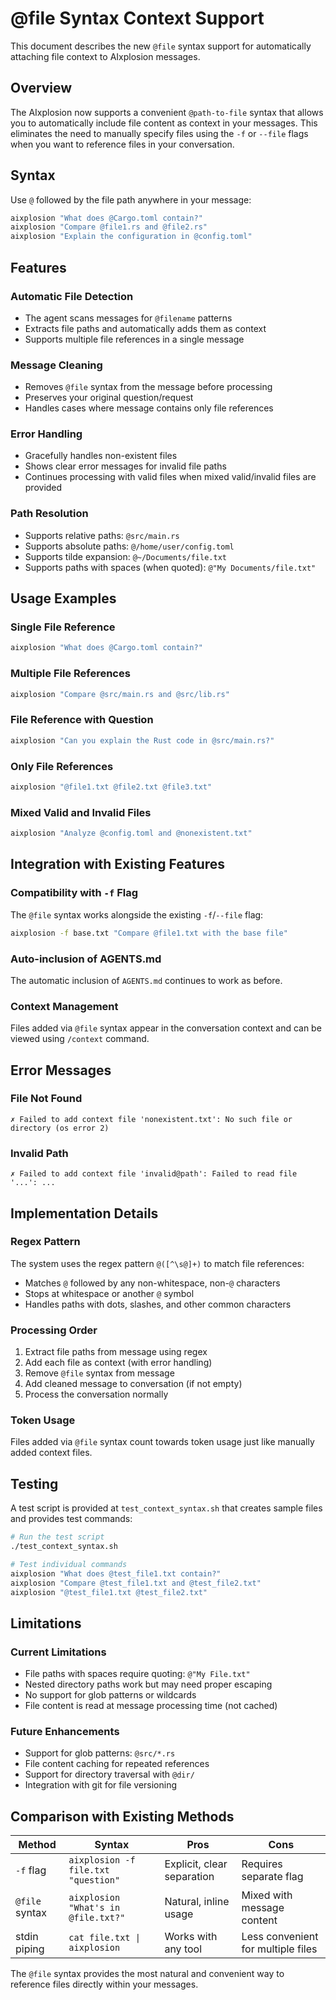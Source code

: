 # @file Syntax Context Support

This document describes the new `@file` syntax support for automatically attaching file context to AIxplosion messages.

## Overview

The AIxplosion now supports a convenient `@path-to-file` syntax that allows you to automatically include file content as context in your messages. This eliminates the need to manually specify files using the `-f` or `--file` flags when you want to reference files in your conversation.

## Syntax

Use `@` followed by the file path anywhere in your message:

```bash
aixplosion "What does @Cargo.toml contain?"
aixplosion "Compare @file1.rs and @file2.rs"
aixplosion "Explain the configuration in @config.toml"
```

## Features

### Automatic File Detection
- The agent scans messages for `@filename` patterns
- Extracts file paths and automatically adds them as context
- Supports multiple file references in a single message

### Message Cleaning
- Removes `@file` syntax from the message before processing
- Preserves your original question/request
- Handles cases where message contains only file references

### Error Handling
- Gracefully handles non-existent files
- Shows clear error messages for invalid file paths
- Continues processing with valid files when mixed valid/invalid files are provided

### Path Resolution
- Supports relative paths: `@src/main.rs`
- Supports absolute paths: `@/home/user/config.toml`
- Supports tilde expansion: `@~/Documents/file.txt`
- Supports paths with spaces (when quoted): `@"My Documents/file.txt"`

## Usage Examples

### Single File Reference
```bash
aixplosion "What does @Cargo.toml contain?"
```

### Multiple File References
```bash
aixplosion "Compare @src/main.rs and @src/lib.rs"
```

### File Reference with Question
```bash
aixplosion "Can you explain the Rust code in @src/main.rs?"
```

### Only File References
```bash
aixplosion "@file1.txt @file2.txt @file3.txt"
```

### Mixed Valid and Invalid Files
```bash
aixplosion "Analyze @config.toml and @nonexistent.txt"
```

## Integration with Existing Features

### Compatibility with `-f` Flag
The `@file` syntax works alongside the existing `-f`/`--file` flag:

```bash
aixplosion -f base.txt "Compare @file1.txt with the base file"
```

### Auto-inclusion of AGENTS.md
The automatic inclusion of `AGENTS.md` continues to work as before.

### Context Management
Files added via `@file` syntax appear in the conversation context and can be viewed using `/context` command.

## Error Messages

### File Not Found
```
✗ Failed to add context file 'nonexistent.txt': No such file or directory (os error 2)
```

### Invalid Path
```
✗ Failed to add context file 'invalid@path': Failed to read file '...': ...
```

## Implementation Details

### Regex Pattern
The system uses the regex pattern `@([^\s@]+)` to match file references:
- Matches `@` followed by any non-whitespace, non-`@` characters
- Stops at whitespace or another `@` symbol
- Handles paths with dots, slashes, and other common characters

### Processing Order
1. Extract file paths from message using regex
2. Add each file as context (with error handling)
3. Remove `@file` syntax from message
4. Add cleaned message to conversation (if not empty)
5. Process the conversation normally

### Token Usage
Files added via `@file` syntax count towards token usage just like manually added context files.

## Testing

A test script is provided at `test_context_syntax.sh` that creates sample files and provides test commands:

```bash
# Run the test script
./test_context_syntax.sh

# Test individual commands
aixplosion "What does @test_file1.txt contain?"
aixplosion "Compare @test_file1.txt and @test_file2.txt"
aixplosion "@test_file1.txt @test_file2.txt"
```

## Limitations

### Current Limitations
- File paths with spaces require quoting: `@"My File.txt"`
- Nested directory paths work but may need proper escaping
- No support for glob patterns or wildcards
- File content is read at message processing time (not cached)

### Future Enhancements
- Support for glob patterns: `@src/*.rs`
- File content caching for repeated references
- Support for directory traversal with `@dir/`
- Integration with git for file versioning

## Comparison with Existing Methods

| Method | Syntax | Pros | Cons |
|--------|--------|------|------|
| `-f` flag | `aixplosion -f file.txt "question"` | Explicit, clear separation | Requires separate flag |
| `@file` syntax | `aixplosion "What's in @file.txt?"` | Natural, inline usage | Mixed with message content |
| stdin piping | `cat file.txt \| aixplosion` | Works with any tool | Less convenient for multiple files |

The `@file` syntax provides the most natural and convenient way to reference files directly within your messages.